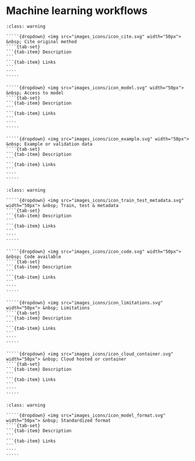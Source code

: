 # Machine learning workflows

``````{admonition} Minimal
:class: warning

`````{dropdown} <img src="images_icons/icon_cite.svg" width="50px"> &nbsp; Cite original method
````{tab-set}
```{tab-item} Description
```
```{tab-item} Links
```
````
````` 

`````{dropdown} <img src="images_icons/icon_model.svg" width="50px"> &nbsp; Access to model
````{tab-set}
```{tab-item} Description
```
```{tab-item} Links
```
````
````` 

`````{dropdown} <img src="images_icons/icon_example.svg" width="50px"> &nbsp; Example or validation data
````{tab-set}
```{tab-item} Description
```
```{tab-item} Links
```
````
````` 

``````

``````{admonition} Recommended (Pre-trained & novel models)
:class: warning

`````{dropdown} <img src="images_icons/icon_train_test_metadata.svg" width="50px"> &nbsp; Train, test & metadata
````{tab-set}
```{tab-item} Description
```
```{tab-item} Links
```
````
````` 

`````{dropdown} <img src="images_icons/icon_code.svg" width="50px"> &nbsp; Code available
````{tab-set}
```{tab-item} Description
```
```{tab-item} Links
```
````
````` 

`````{dropdown} <img src="images_icons/icon_limitations.svg" width="50px"> &nbsp; Limitations
````{tab-set}
```{tab-item} Description
```
```{tab-item} Links
```
````
````` 

`````{dropdown} <img src="images_icons/icon_cloud_container.svg" width="50px"> &nbsp; Cloud hosted or container
````{tab-set}
```{tab-item} Description
```
```{tab-item} Links
```
````
````` 

``````

``````{admonition} Ideal (novel models)
:class: warning

`````{dropdown} <img src="images_icons/icon_model_format.svg" width="50px"> &nbsp; Standardized format
````{tab-set}
```{tab-item} Description
```
```{tab-item} Links
```
````
````` 

``````

<!--Notes which will not be shown on the actual page-->